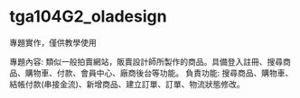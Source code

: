 # tga104G2_oladesign
專題實作，僅供教學使用

專題內容: 類似一般拍賣網站，販賣設計師所製作的商品。具備登入註冊、搜尋商品、購物車、付款、會員中心、廠商後台等功能。
負責功能: 搜尋商品、購物車、結帳付款(串接金流)、新增商品、建立訂單、訂單、物流狀態修改。
